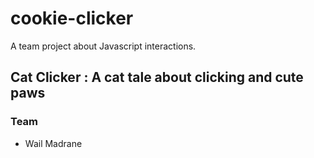 # cookie-clicker
A team project about Javascript interactions.

## Cat Clicker : A cat tale about clicking and cute paws
### Team
 - Wail Madrane
